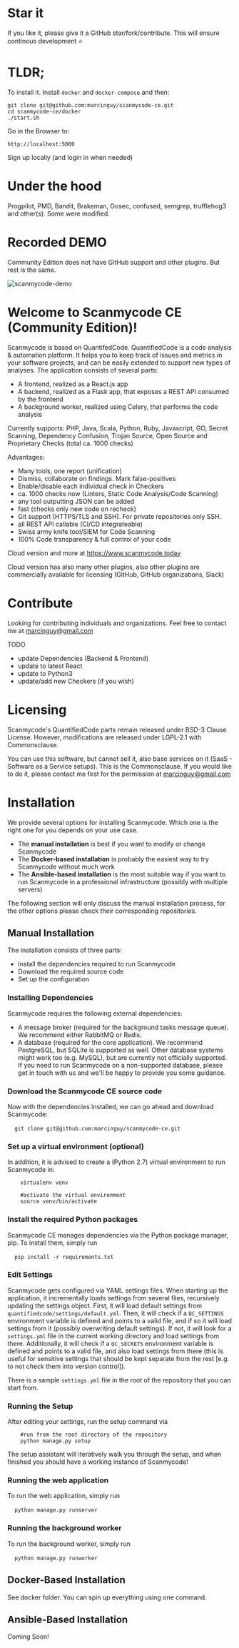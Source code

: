 # Star it

If you like it, please give it a GitHub star/fork/contribute. This will ensure continous development :star:

# TLDR;

To install it. Install `docker` and `docker-compose` and then:

```
git clone git@github.com:marcinguy/scanmycode-ce.git
cd scanmycode-ce/docker
./start.sh
```

Go in the Browser to:

`http://localhost:5000`

Sign up locally (and login in when needed)

# Under the hood

Progpilot, PMD, Bandit, Brakeman, Gosec, confused, semgrep, trufflehog3 and other(s). Some were modified. 

# Recorded DEMO

Community Edition does not have GitHub support and other plugins. But rest is the same.

![scanmycode-demo](https://user-images.githubusercontent.com/20355405/152678316-04fdcd54-73e8-42f8-9bf2-fb9a69618ff9.gif)


# Welcome to Scanmycode CE (Community Edition)!

Scanmycode is based on QuantifedCode. QuantifiedCode is a code analysis \& automation platform. It helps you to keep track of issues and
metrics in your software projects, and can be easily extended to support new types of analyses.
The application consists of several parts:

* A frontend, realized as a React.js app
* A backend, realized as a Flask app, that exposes a REST API consumed by the frontend
* A background worker, realized using Celery, that performs the code analysis

Currently supports: PHP, Java, Scala, Python, Ruby, Javascript, GO, Secret Scanning, Dependency Confusion, Trojan Source, Open Source and Proprietary Checks (total ca. 1000 checks) 

Advantages:
* Many tools, one report (unification) 
* Dismiss, collaborate on findings. Mark false-positives
* Enable/disable each individual check in Checkers
* ca. 1000 checks now (Linters, Static Code Analysis/Code Scanning) 
* any tool outputting JSON can be added
* fast (checks only new code on recheck)
* Git support (HTTPS/TLS and SSH). For private repositories only SSH. 
* all REST API callable (CI/CD integrateable)
* Swiss army knife tool/SIEM for Code Scanning
* 100% Code transparency & full control of your code


Cloud version and more at https://www.scanmycode.today

Cloud version has also many other plugins, also other plugins are commercially available for licensing (GitHub, GitHub organizations, Slack)

# Contribute

Looking for contributing individuals and organizations. Feel free to contact me at marcinguy@gmail.com

TODO

* update Dependencies (Backend & Frontend)
* update to latest React
* update to Python3
* update/add new Checkers (if you wish)

# Licensing

Scanmycode's QuantifiedCode parts remain released under BSD-3 Clause License. However, modifications are released under LGPL-2.1 with Commonsclause.

You can use this software, but cannot sell it, also base services on it (SaaS - Software as a Service setups). This is the Commonsclause. If you would like to do it, please contact me first for the permission at marcinguy@gmail.com

# Installation

We provide several options for installing Scanmycode. Which one is the right one for you
depends on your use case.

* The **manual installation** is best if you want to modify or change Scanmycode 
* The **Docker-based installation** is probably the easiest way to try Scanmycode without much work
* The **Ansible-based installation** is the most suitable way if you want to run Scanmycode in a professional infrastructure (possibly with multiple servers)

The following section will only discuss the manual installation process, for the other options please
check their corresponding repositories.

## Manual Installation

The installation consists of three parts:

* Install the dependencies required to run Scanmycode 
* Download the required source code
* Set up the configuration

### Installing Dependencies

Scanmycode requires the following external dependencies:

* A message broker (required for the background tasks message queue). We recommend either RabbitMQ or Redis.
* A database (required for the core application). We recommend PostgreSQL, but SQLite is supported as well. Other database systems might work too (e.g. MySQL), but are currently not officially supported. If you need to run Scanmycode on a non-supported database, please get in touch with us and we'll be happy to provide you some guidance.

### Download the Scanmycode CE source code

Now with the dependencies installed, we can go ahead and download Scanmycode:

    `git clone git@github.com:marcinguy/scanmycode-ce.git`

### Set up a virtual environment (optional)

In addition, it is advised to create a (Python 2.7) virtual environment to run Scanmycode in:

````
    virtualenv venv

    #activate the virtual environment
    source venv/bin/activate
````

### Install the required Python packages

Scanmycode CE manages dependencies via the Python package manager, pip. To install them, simply run

    `pip install -r requirements.txt`

### Edit Settings

Scanmycode gets configured via YAML settings files. When starting up the application, it incrementally loads settings from several files, recursively updating the settings object. First, it will load default settings from `quantifiedcode/settings/default.yml`. Then, it will check if a `QC_SETTINGS` environment variable is defined and points to a valid file, and if so it will load settings from it (possibly overwriting default settings). If not, it will look for a `settings.yml` file in the current working
directory and load settings from there. Additionally, it will check if a `QC_SECRETS` environment variable is defined and points to a valid file, and also load settings from there (this is useful for sensitive settings that should be kept separate from the rest [e.g. to not check them into version control]).

There is a sample `settings.yml` file in the root of the repository that you can start from.

### Running the Setup

After editing your settings, run the setup command via
````
    #run from the root directory of the repository
    python manage.py setup
````
The setup assistant will iteratively walk you through the setup, and when finished you should have a
working instance of Scanmycode!

### Running the web application

To run the web application, simply run

    `python manage.py runserver`

### Running the background worker

To run the background worker, simply run

    `python manage.py runworker`

## Docker-Based Installation

See docker folder. You can spin up everything using one command.

## Ansible-Based Installation

Coming Soon!
